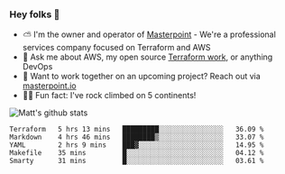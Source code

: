 

### Hey folks 👋

- ⛅️ I'm the owner and operator of [Masterpoint](https://masterpoint.io) - We're a professional services company focused on Terraform and AWS
- 💬 Ask me about AWS, my open source [Terraform work](https://github.com/masterpointio?q=terraform&type=&language=hcl), or anything DevOps
- 🔨 Want to work together on an upcoming project? Reach out via [masterpoint.io](https://masterpoint.io)
- 🧗‍♂️ Fun fact: I've rock climbed on 5 continents! 


![Matt's github stats](https://github-readme-stats.vercel.app/api?username=Gowiem&count_private=true&theme=cobalt&show_icons=true)

<!--START_SECTION:waka-->
```text
Terraform   5 hrs 13 mins   █████████░░░░░░░░░░░░░░░░   36.09 % 
Markdown    4 hrs 46 mins   ████████▒░░░░░░░░░░░░░░░░   33.07 % 
YAML        2 hrs 9 mins    ███▓░░░░░░░░░░░░░░░░░░░░░   14.95 % 
Makefile    35 mins         █░░░░░░░░░░░░░░░░░░░░░░░░   04.12 % 
Smarty      31 mins         █░░░░░░░░░░░░░░░░░░░░░░░░   03.61 % 
```
<!--END_SECTION:waka-->
